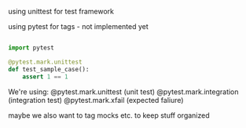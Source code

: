 using unittest for test framework

using pytest for tags - not implemented yet
```python

import pytest

@pytest.mark.unittest
def test_sample_case():
    assert 1 == 1


```

We're using:
@pytest.mark.unittest (unit test)
@pytest.mark.integration (integration test)
@pytest.mark.xfail (expected faliure)

maybe we also want to tag mocks etc. to keep stuff organized